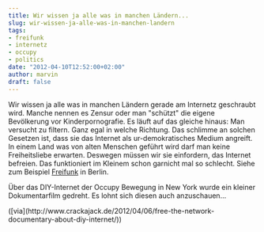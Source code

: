 ```yaml
---
title: Wir wissen ja alle was in manchen Ländern...
slug: wir-wissen-ja-alle-was-in-manchen-landern
tags:
- freifunk
- internetz
- occupy
- politics
date: "2012-04-10T12:52:00+02:00"
author: marvin
draft: false
---
```

Wir wissen ja alle was in manchen Ländern gerade am Internetz geschraubt
wird. Manche nennen es Zensur oder man "schützt" die eigene Bevölkerung
vor Kinderpornografie. Es läuft auf das gleiche hinaus: Man versucht zu
filtern. Ganz egal in welche Richtung. Das schlimme an solchen Gesetzen
ist, dass sie das Internet als ur-demokratisches Medium angreift. In
einem Land was von alten Menschen geführt wird darf man keine
Freiheitsliebe erwarten. Deswegen müssen wir sie einfordern, das
Internet befreien. Das funktioniert im Kleinem schon garnicht mal so
schlecht. Siehe zum Beispiel
[Freifunk](http://de.wikipedia.org/wiki/Freies_Funknetz) in Berlin.

Über das DIY-Internet der Occupy Bewegung in New York wurde ein kleiner
Dokumentarfilm gedreht. Es lohnt sich diesen auch anzuschauen...

<p>
<script src="http://player.ooyala.com/player.js?embedCode=Mwd3ZiNDqrBZQbPHQ22AFVD_LdKTUF1Y&amp;width=584&amp;deepLinkEmbedCode=Mwd3ZiNDqrBZQbPHQ22AFVD_LdKTUF1Y&amp;height=328"></script>
</p>
([via](http://www.crackajack.de/2012/04/06/free-the-network-documentary-about-diy-internet/))